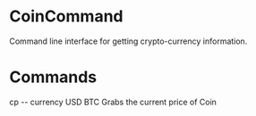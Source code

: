 # CoinCommand
Command line interface for getting crypto-currency information. 

# Commands 

cp -- currency USD BTC Grabs the current price of Coin 



